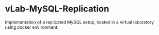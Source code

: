 # vLab-MySQL-Replication
Implementation of a replicated MySQL setup, hosted in a virtual laboratory using docker environment.  
